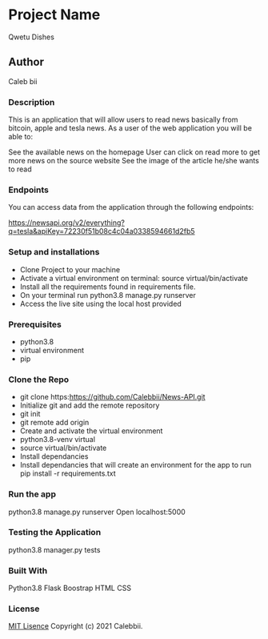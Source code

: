 # Project Name
Qwetu Dishes

## Author
Caleb bii
### Description
This is an application that will allow users to read news basically from bitcoin, apple and tesla news. As a user of the web application you will be able to:

See the available news on the homepage
User can click on read more to get more news on the source website
See the image of the article he/she wants to read
### Endpoints
You can access data from the application through the following endpoints:

https://newsapi.org/v2/everything?q=tesla&apiKey=72230f51b08c4c04a0338594661d2fb5
### Setup and installations
* Clone Project to your machine
* Activate a virtual environment on terminal: source virtual/bin/activate
* Install all the requirements found in requirements file.
* On your terminal run python3.8 manage.py runserver
* Access the live site using the local host provided
### Prerequisites
* python3.8
* virtual environment
* pip
### Clone the Repo 
* git clone https:https://github.com/Calebbii/News-API.git
* Initialize git and add the remote repository
* git init
* git remote add origin <your-repository-url>
* Create and activate the virtual environment
* python3.8-venv virtual
* source virtual/bin/activate
* Install dependancies
* Install dependancies that will create an environment for the app to run pip install -r requirements.txt

### Run the app
python3.8 manage.py runserver
Open localhost:5000

### Testing the Application
python3.8 manager.py tests

### Built With
Python3.8
Flask
Boostrap
HTML
CSS
### License
[MIT Lisence](https://github.com/Calebbii/Kwetu-Dishes/blob/master/LICENSE) Copyright (c) 2021 Calebbii.
